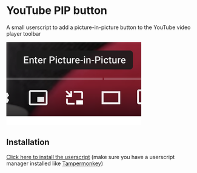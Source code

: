 # YouTube PIP button

A small userscript to add a picture-in-picture button to the YouTube video player toolbar

![example](https://github.com/idkjonas/youtube-pip-button/raw/main/example.png)

## Installation

[Click here to install the userscript](https://github.com/idkjonas/youtube-pip-button/raw/main/ytpipbtn.user.js) (make sure you have a userscript manager installed like [Tampermonkey](https://www.tampermonkey.net/))



